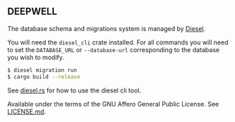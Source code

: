 ## DEEPWELL

The database schema and migrations system is managed by [Diesel](https://diesel.rs/).

You will need the `diesel_cli` crate installed. For all commands you will need to set the
`DATABASE_URL` or `--database-url` corresponding to the database you wish to modify.

```sh
$ diesel migration run
$ cargo build --release
```

See [diesel.rs](https://diesel.rs/guides/getting-started/) for how to use the diesel cli tool.

Available under the terms of the GNU Affero General Public License. See [LICENSE.md](LICENSE).
